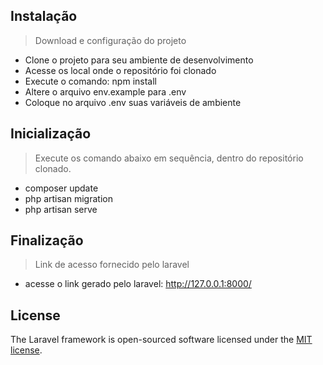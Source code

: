 ## Instalação
> Download e configuração do projeto

- Clone o projeto para seu ambiente de desenvolvimento
- Acesse os local onde o repositório foi clonado
- Execute o comando: npm install
- Altere o arquivo env.example para .env
- Coloque no arquivo .env suas variáveis de ambiente

## Inicialização
> Execute os comando abaixo em sequência, dentro do repositório clonado.

- composer update
- php artisan migration
- php artisan serve

## Finalização
> Link de acesso fornecido pelo laravel
- acesse o link gerado pelo laravel: http://127.0.0.1:8000/


## License
The Laravel framework is open-sourced software licensed under the [MIT license](https://opensource.org/licenses/MIT).
